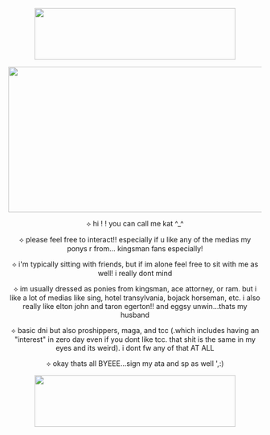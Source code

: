 <p align="center">
  <img width="400" height="103" src="https://64.media.tumblr.com/8c8be68f053e18b5282834e895dee0c2/ac7ca9e806546f3b-a7/s400x600/b45eae5e72a0c4bdc88f816e096e542596946351.png">
</p>
<p align="center">
  <img width="520" height="290" src="https://i.pinimg.com/originals/7f/60/7d/7f607dd69caaad28e50e4b307a0559da.gif">
<p align="center"> ⟡ hi ! ! you can call me kat ^_^ </p>

<p align="center"> ⟡ please feel free to interact!! especially if u like any of the medias my ponys r from... kingsman fans especially! </p>

<p align="center"> ⟡ i'm typically sitting with friends, but if im alone feel free to sit with me as well! i really dont mind </p>

<p align="center"> ⟡ im usually dressed as ponies from kingsman, ace attorney, or ram. but i like a lot of medias like sing, hotel transylvania, bojack horseman, etc. i also really like elton john and taron egerton!! and eggsy unwin...thats my husband </p>

<p align="center"> ⟡ basic dni but also proshippers, maga, and tcc (.which includes having an "interest" in zero day even if you dont like tcc. that shit is the same in my eyes and its weird). i dont fw any of that AT ALL </p>

<p align="center"> ⟡ okay thats all BYEEE...sign my ata and sp as well ',:) </p>

<p align="center">
  <img width="400" height="103" src="https://64.media.tumblr.com/8c8be68f053e18b5282834e895dee0c2/ac7ca9e806546f3b-a7/s400x600/b45eae5e72a0c4bdc88f816e096e542596946351.png">
</p>
